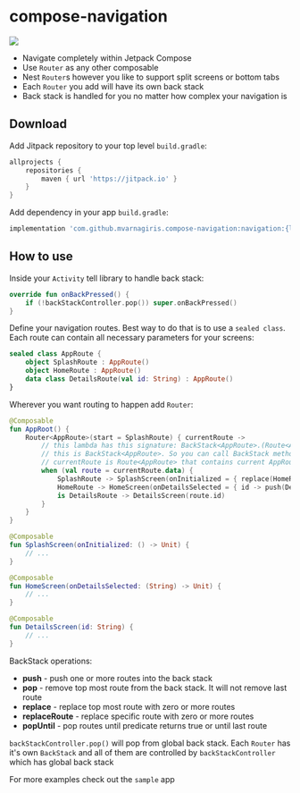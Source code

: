 # compose-navigation

[![](https://jitpack.io/v/mvarnagiris/compose-navigation.svg)](https://jitpack.io/#mvarnagiris/compose-navigation)

- Navigate completely within Jetpack Compose
- Use `Router` as any other composable
- Nest `Router`s however you like to support split screens or bottom tabs
- Each `Router` you add will have its own back stack
- Back stack is handled for you no matter how complex your navigation is

## Download
Add Jitpack repository to your top level `build.gradle`:
```groovy
allprojects {
    repositories {
        maven { url 'https://jitpack.io' }
    }
}
```
Add dependency in your app `build.gradle`:
```groovy
implementation 'com.github.mvarnagiris.compose-navigation:navigation:{latest_version}'
```
## How to use

Inside your `Activity` tell library to handle back stack:
```kotlin
override fun onBackPressed() {
    if (!backStackController.pop()) super.onBackPressed()
}
```

Define your navigation routes. Best way to do that is to use a `sealed class`. Each route can contain all necessary parameters for your screens:
```kotlin
sealed class AppRoute {
    object SplashRoute : AppRoute()
    object HomeRoute : AppRoute()
    data class DetailsRoute(val id: String) : AppRoute()
}
```

Wherever you want routing to happen add `Router`:
```kotlin
@Composable
fun AppRoot() {
    Router<AppRoute>(start = SplashRoute) { currentRoute ->
        // this lambda has this signature: BackStack<AppRoute>.(Route<AppRoute>) -> Unit
        // this is BackStack<AppRoute>. So you can call BackStack methods easily like push(...), pop(), etc.
        // currentRoute is Route<AppRoute> that contains current AppRoute as data and other metadata like index and back stack identifier
        when (val route = currentRoute.data) {
            SplashRoute -> SplashScreen(onInitialized = { replace(HomeRoute) })
            HomeRoute -> HomeScreen(onDetailsSelected = { id -> push(DetailsRoute(id)) })
            is DetailsRoute -> DetailsScreen(route.id)
        }
    }
}

@Composable
fun SplashScreen(onInitialized: () -> Unit) {
    // ...
}

@Composable
fun HomeScreen(onDetailsSelected: (String) -> Unit) {
    // ...
}

@Composable
fun DetailsScreen(id: String) {
    // ...
}
```

BackStack operations:
- **push** - push one or more routes into the back stack
- **pop** - remove top most route from the back stack. It will not remove last route
- **replace** - replace top most route with zero or more routes
- **replaceRoute** - replace specific route with zero or more routes
- **popUntil** - pop routes until predicate returns true or until last route

`backStackController.pop()` will pop from global back stack. Each `Router` has it's own `BackStack` and all of them are controlled by `backStackController` which has global back stack

For more examples check out the `sample` app

